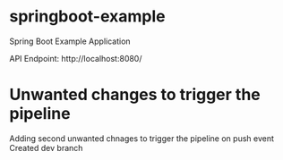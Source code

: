 # springboot-example
Spring Boot Example Application


API Endpoint: http://localhost:8080/
# Unwanted changes to trigger the pipeline
Adding second unwanted chnages to trigger the pipeline on push event
Created dev branch

